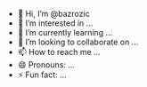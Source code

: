- 👋 Hi, I’m @bazrozic
- 👀 I’m interested in ...
- 🌱 I’m currently learning ...
- 💞️ I’m looking to collaborate on ...
- 📫 How to reach me ...
- 😄 Pronouns: ...
- ⚡ Fun fact: ...

<!---
bazrozic/bazrozic is a ✨ special ✨ repository because its `README.md` (this file) appears on your GitHub profile.
You can click the Preview link to take a look at your changes.
--->
